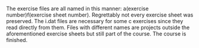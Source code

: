 The exercise files are all named in this manner: a(exercise number)f(exercise sheet number). Regrettably not every exercise sheet was preserved.
The i.dat files are necessary for some c exercises since they read directly from them. Files with different names are projects outside the aforementioned exercise sheets but still part of the course.
The course is finished.
